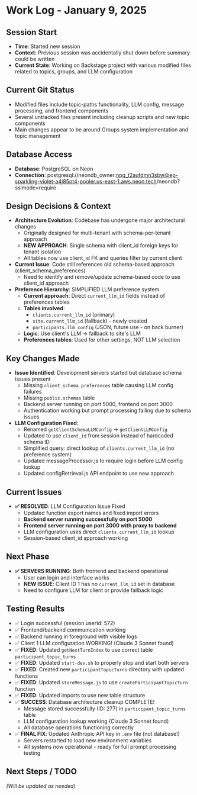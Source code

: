 # Work Log - January 9, 2025

## Session Start
- **Time**: Started new session
- **Context**: Previous session was accidentally shut down before summary could be written
- **Current State**: Working on Backstage project with various modified files related to topics, groups, and LLM configuration

## Current Git Status
- Modified files include topic-paths functionality, LLM config, message processing, and frontend components
- Several untracked files present including cleanup scripts and new topic components
- Main changes appear to be around Groups system implementation and topic management

## Database Access
- **Database**: PostgreSQL on Neon
- **Connection**: postgresql://neondb_owner:npg_t2aufdmn3sbw@ep-sparkling-violet-a4j85pt4-pooler.us-east-1.aws.neon.tech/neondb?sslmode=require

## Design Decisions & Context
- **Architecture Evolution**: Codebase has undergone major architectural changes
  - Originally designed for multi-tenant with schema-per-tenant approach
  - **NEW APPROACH**: Single schema with client_id foreign keys for tenant isolation
  - All tables now use client_id FK and queries filter by current client
- **Current Issue**: Code still references old schema-based approach (client_schema_preferences)
  - Need to identify and remove/update schema-based code to use client_id approach
- **Preference Hierarchy**: SIMPLIFIED LLM preference system
  - **Current approach**: Direct `current_llm_id` fields instead of preferences tables
  - **Tables involved**: 
    - `clients.current_llm_id` (primary)
    - `site.current_llm_id` (fallback) - newly created
    - `participants.llm_config` (JSON, future use - on back burner)
  - **Logic**: Use client's LLM → fallback to site's LLM
  - **Preferences tables**: Used for other settings, NOT LLM selection

## Key Changes Made
- **Issue Identified**: Development servers started but database schema issues present
  - Missing `client_schema_preferences` table causing LLM config failures
  - Missing `public.schemas` table
  - Backend server running on port 5000, frontend on port 3000
  - Authentication working but prompt processing failing due to schema issues
- **LLM Configuration Fixed**:
  - Renamed `getClientSchemaLLMConfig` → `getClientLLMConfig` 
  - Updated to use `client_id` from session instead of hardcoded schema ID
  - Simplified query: direct lookup of `clients.current_llm_id` (no preference system)
  - Updated messageProcessor.js to require login before LLM config lookup
  - Updated configRetrieval.js API endpoint to use new approach

## Current Issues
- **✅ RESOLVED**: LLM Configuration Issue Fixed
  - Updated function export names and fixed import errors
  - **Backend server running successfully on port 5000**
  - **Frontend server running on port 3000 with proxy to backend**
  - LLM configuration uses direct `clients.current_llm_id` lookup
  - Session-based client_id approach working

## Next Phase  
- **✅ SERVERS RUNNING**: Both frontend and backend operational
  - User can login and interface works
  - **NEW ISSUE**: Client ID 1 has no `current_llm_id` set in database
  - Need to configure LLM for client or provide fallback logic

## Testing Results
- ✅ Login successful (session userId: 572)  
- ✅ Frontend/backend communication working
- ✅ Backend running in foreground with visible logs
- ✅ Client 1 LLM configuration WORKING! (Claude 3 Sonnet found)
- ✅ **FIXED**: Updated `getNextTurnIndex` to use correct table `participant_topic_turns`
- ✅ **FIXED**: Updated `start-dev.sh` to properly stop and start both servers
- ✅ **FIXED**: Created new `participantTopicTurns` directory with updated functions
- ✅ **FIXED**: Updated `storeMessage.js` to use `createParticipantTopicTurn` function
- ✅ **FIXED**: Updated imports to use new table structure
- ✅ **SUCCESS**: Database architecture cleanup COMPLETE!
  - Message stored successfully (ID: 277) in `participant_topic_turns` table
  - LLM configuration lookup working (Claude 3 Sonnet found)
  - All database operations functioning correctly
- ✅ **FINAL FIX**: Updated Anthropic API key in `.env` file (not database!)
  - Servers restarted to load new environment variables
  - All systems now operational - ready for full prompt processing testing

## Next Steps / TODO
*(Will be updated as needed)*